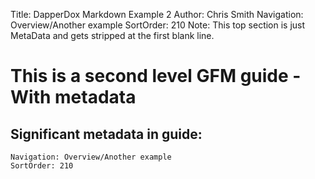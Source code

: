 Title: DapperDox Markdown Example 2
Author: Chris Smith
Navigation: Overview/Another example
SortOrder: 210
Note: This top section is just MetaData and gets stripped at the first blank line.

# This is a second level GFM guide - With metadata

## Significant metadata in guide:
```HTTP
Navigation: Overview/Another example
SortOrder: 210
```
